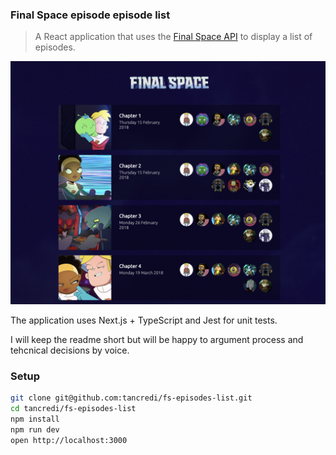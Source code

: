 ### Final Space episode episode list

> A React application that uses the [Final Space API](https://finalspaceapi.com/docs/) to display a list of episodes.

![Screenshot of the application](./docs/preview.png)

The application uses Next.js + TypeScript and Jest for unit tests.

I will keep the readme short but will be happy to argument process and tehcnical decisions by voice.

### Setup

```bash
git clone git@github.com:tancredi/fs-episodes-list.git
cd tancredi/fs-episodes-list
npm install
npm run dev
open http://localhost:3000
```
